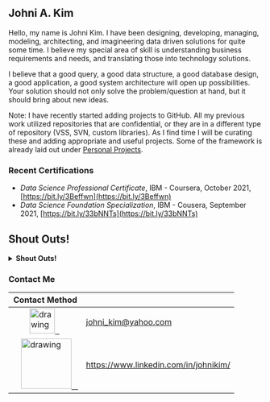 ## Johni A. Kim

Hello, my name is Johni Kim. I have been designing, developing, managing, modeling, architecting, and imagineering data driven solutions for quite some time.  I believe my special area of skill is understanding business requirements and needs, and translating those into technology solutions.  

I believe that a good query, a good data structure, a good database design, a good application, a good system architecture will open up possibilities.  Your solution should not only solve the problem/question at hand, but it should bring about new ideas.

Note: I have recently started adding projects to GitHub. All my previous work utilized repositories that are confidential, or they are in a different type of repository (VSS, SVN, custom libraries).  As I find time I will be curating these and adding appropriate and useful projects.  Some of the framework is already laid out under [Personal Projects](https://github.com/JohniAKim/PersonalProjects).

### Recent Certifications
- *Data Science Professional Certificate*, IBM - Coursera, October 2021, [https://bit.ly/3Beffwn](https://bit.ly/3Beffwn)
- *Data Science Foundation Specialization*, IBM - Cousera, September 2021, [https://bit.ly/33bNNTs](https://bit.ly/33bNNTs)

## Shout Outs!
<details><summary><strong>Shout Outs!</strong></summary> 
Below is a list of people and organizations that have provided me with inspiration, guidance or useful knowlege.

I will be continually adding to this list.

- Edgar Codd and Chris Date - these gents started all my feelz about relationships and normalizing things.
- Rodman Smith - whose patience allowed a young man to get out of his own head and learn from a quality engineer.
- [Josh Starmer Phd (StatQuest)](https://www.youtube.com/c/joshstarmer) - Does anybody explain stats or ML better?
- [Graeme C. Simsion](https://en.wikipedia.org/wiki/Graeme_Simsion) - who wrote the first data modeling book I ever read, [Data Modeling Essentials](https://www.amazon.com/Modeling-Essentials-Third-Graeme-Simsion/dp/0126445516), and set me on my initial path.
- Mike Nunes - CIO at SmartLabs, Inc. - a CIO that truly inspires pride in work, collaboration, and service.  I may have to name a child after him.
- ...much more to come...
  
</details>

### Contact Me

| Contact Method |  |
| --- | --- |
| &nbsp;&nbsp;&nbsp;&nbsp;&nbsp;&nbsp;&nbsp;&nbsp;<a href="mailto:johni_kim@yahoo.com"><img src="https://i0.wp.com/www.thearcppr.org/wp-content/uploads/2015/03/email-icon-300.png" alt="drawing" width="50"/>&nbsp;&nbsp; | johni_kim@yahoo.com |
| &nbsp;&nbsp;&nbsp;&nbsp;<a href="https://www.linkedin.com/in/johnikim/"><img src="https://res.cloudinary.com/importdata/image/upload/v1595012354/linkedin_t9qiwy.png" alt="drawing" width="100"/> &nbsp;&nbsp; | https://www.linkedin.com/in/johnikim/ |


<!---
<a href="https://www.youtube.com/c/ImportData1">
  <img src="https://res.cloudinary.com/importdata/image/upload/v1595012354/yt_logo_jjgys4.png" alt="drawing" width="100"/>&nbsp;&nbsp;&nbsp;&nbsp;
--->
<!---
<a href="https://medium.com/@importdata">
  <img src="https://res.cloudinary.com/importdata/image/upload/v1595012354/medium_mono_hoz0z5.png" alt="drawing" width="35"/>&nbsp;&nbsp;&nbsp;&nbsp;
--->
<!---
<a href="https://twitter.com/ImportData1"><img src="https://res.cloudinary.com/importdata/image/upload/v1595012924/Twitter_Logo_Blue_gbtagu.png" alt="drawing" width="40"/>&nbsp;&nbsp;&nbsp;&nbsp;
--->
<!---
<a href="https://www.linkedin.com/in/johnikim/"><img src="https://res.cloudinary.com/importdata/image/upload/v1595012354/linkedin_t9qiwy.png" alt="drawing" width="100"/> &nbsp;&nbsp;&nbsp;&nbsp;
--->
<!--- 
<a href="https://www.kaggle.com/importdata"><img src="https://res.cloudinary.com/importdata/image/upload/v1595012924/kaggle_ksaktb.png" alt="drawing" width="75"/>
--->
